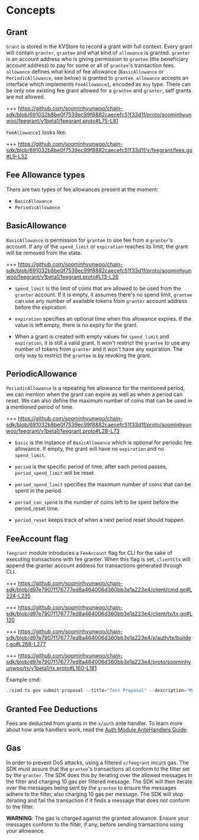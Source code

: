 <!--
order: 1
-->

# Concepts

## Grant

`Grant` is stored in the KVStore to record a grant with full context. Every grant will contain `granter`, `grantee` and what kind of `allowance` is granted. `granter` is an account address who is giving permission to `grantee` (the beneficiary account address) to pay for some or all of `grantee`'s transaction fees. `allowance` defines what kind of fee allowance (`BasicAllowance` or `PeriodicAllowance`, see below) is granted to `grantee`. `allowance` accepts an interface which implements `FeeAllowanceI`, encoded as `Any` type. There can be only one existing fee grant allowed for a `grantee` and `granter`, self grants are not allowed.

+++ https://github.com/soominhyunwoo/chain-sdk/blob/691032b8be0f7539ec99f8882caecefc51f33d1f/proto/soominhyunwoo/feegrant/v1beta1/feegrant.proto#L75-L81

`FeeAllowanceI` looks like: 

+++ https://github.com/soominhyunwoo/chain-sdk/blob/691032b8be0f7539ec99f8882caecefc51f33d1f/x/feegrant/fees.go#L9-L32

## Fee Allowance types
There are two types of fee allowances present at the moment:
- `BasicAllowance`
- `PeriodicAllowance`

## BasicAllowance

`BasicAllowance` is permission for `grantee` to use fee from a `granter`'s account. If any of the `spend_limit` or `expiration` reaches its limit, the grant will be removed from the state.
 

+++ https://github.com/soominhyunwoo/chain-sdk/blob/691032b8be0f7539ec99f8882caecefc51f33d1f/proto/soominhyunwoo/feegrant/v1beta1/feegrant.proto#L13-L26

- `spend_limit` is the limit of coins that are allowed to be used from the `granter` account. If it is empty, it assumes there's no spend limit, `grantee` can use any number of available tokens from `granter` account address before the expiration.

- `expiration` specifies an optional time when this allowance expires. If the value is left empty, there is no expiry for the grant.

- When a grant is created with empty values for `spend_limit` and `expiration`, it is still a valid grant. It won't restrict the `grantee` to use any number of tokens from `granter` and it won't have any expiration. The only way to restrict the `grantee` is by revoking the grant.

## PeriodicAllowance

`PeriodicAllowance` is a repeating fee allowance for the mentioned period, we can mention when the grant can expire as well as when a period can reset. We can also define the maximum number of coins that can be used in a mentioned period of time.

+++ https://github.com/soominhyunwoo/chain-sdk/blob/691032b8be0f7539ec99f8882caecefc51f33d1f/proto/soominhyunwoo/feegrant/v1beta1/feegrant.proto#L28-L73

- `basic` is the instance of `BasicAllowance` which is optional for periodic fee allowance. If empty, the grant will have no `expiration` and no `spend_limit`.

- `period` is the specific period of time, after each period passes, `period_spend_limit` will be reset. 

- `period_spend_limit` specifies the maximum number of coins that can be spent in the period.

- `period_can_spend` is the number of coins left to be spent before the period_reset time.

- `period_reset` keeps track of when a next period reset should happen.

## FeeAccount flag

`feegrant` module introduces a `FeeAccount` flag for CLI for the sake of executing transactions with fee granter. When this flag is set, `clientCtx` will append the granter account address for transactions generated through CLI.

+++ https://github.com/soominhyunwoo/chain-sdk/blob/d97e7907f176777ed8a464006d360bb3e1a223e4/client/cmd.go#L224-L235

+++ https://github.com/soominhyunwoo/chain-sdk/blob/d97e7907f176777ed8a464006d360bb3e1a223e4/client/tx/tx.go#L120

+++ https://github.com/soominhyunwoo/chain-sdk/blob/d97e7907f176777ed8a464006d360bb3e1a223e4/x/auth/tx/builder.go#L268-L277

+++ https://github.com/soominhyunwoo/chain-sdk/blob/d97e7907f176777ed8a464006d360bb3e1a223e4/proto/soominhyunwoo/tx/v1beta1/tx.proto#L160-L181

Example cmd:
```go
./simd tx gov submit-proposal --title="Test Proposal" --description="My awesome proposal" --type="Text" --from validator-key --fee-account=soominhyunwoo1xh44hxt7spr67hqaa7nyx5gnutrz5fraw6grxn --chain-id=testnet --fees="10stake"
```

## Granted Fee Deductions
Fees are deducted from grants in the `x/auth` ante handler. To learn more about how ante handlers work, read the [Auth Module AnteHandlers Guide](../../auth/spec/03_antehandlers.md).

## Gas
In order to prevent DoS attacks, using a filtered `x/feegrant` incurs gas. The SDK must assure that the `grantee`'s transactions all conform to the filter set by the `granter`. The SDK does this by iterating over the allowed messages in the filter and charging 10 gas per filtered message. The SDK will then iterate over the messages being sent by the `grantee` to ensure the messages adhere to the filter, also charging 10 gas per message. The SDK will stop iterating and fail the transaction if it finds a message that does not conform to the filter.

**WARNING**: The gas is charged against the granted allowance. Ensure your messages conform to the filter, if any, before sending transactions using your allowance. 